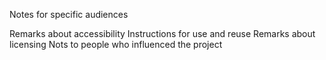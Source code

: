 Notes for specific audiences

Remarks about accessibility
Instructions for use and reuse
Remarks about licensing
Nots to people who influenced the project
